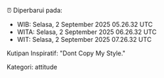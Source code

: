 ⏰ Diperbarui pada:
- WIB: Selasa, 2 September 2025 05.26.32 UTC
- WITA: Selasa, 2 September 2025 06.26.32 UTC
- WIT: Selasa, 2 September 2025 07.26.32 UTC

Kutipan Inspiratif:
"Dont Copy My Style."


Kategori: attitude

